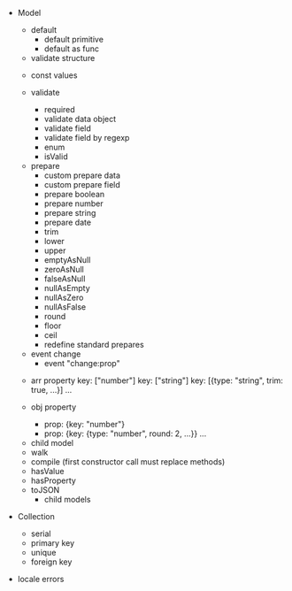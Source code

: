 - Model
    + default
        + default primitive
        + default as func
    
    - validate structure

    + const values

    + validate
        + required
        + validate data object
        + validate field
        + validate field by regexp
        + enum
        + isValid

    - prepare
        + custom prepare data
        + custom prepare field
        + prepare boolean
        + prepare number
        + prepare string
        + prepare date
        + trim
        + lower
        + upper
        + emptyAsNull
        + zeroAsNull
        + falseAsNull
        - nullAsEmpty
        - nullAsZero
        - nullAsFalse
        + round
        + floor
        + ceil
        + redefine standard prepares
    
    + event change
        + event "change:prop"

    - arr property
        key: ["number"]
        key: ["string"]
        key: [{type: "string", trim: true, ...}]
        ...
    
    - obj property
        - prop: {key: "number"}
        - prop: {key: {type: "number", round: 2, ...}}
        ...

    + child model
    + walk
    - compile (first constructor call must replace methods)
    + hasValue
    + hasProperty
    + toJSON
        - child models

- Collection
    - serial
    - primary key
    - unique
    - foreign key

- locale errors